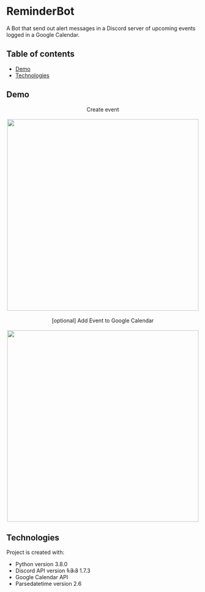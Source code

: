 # ReminderBot
A Bot that send out alert messages in a Discord server of upcoming events logged in a Google Calendar.

## Table of contents
* [Demo](#demo)
* [Technologies](#Technologies)

## Demo
<p align='center'>
  Create event<br></br>
  <img width='500' height='500' src="https://user-images.githubusercontent.com/55066273/141549058-e3d1be2f-fe16-4807-8b1b-0a82ebb062f9.gif">
  <br></br>[optional] Add Event to Google Calendar<br></br>
  <img width='500' height='500' src="https://user-images.githubusercontent.com/55066273/141600756-5708763a-e3e2-4dbb-a7b2-9a8555212fb9.gif">
</p>


## Technologies
Project is created with:
* Python version 3.8.0
* Discord API version ~~1.3.3~~ 1.7.3
* Google Calendar API
* Parsedatetime version 2.6
